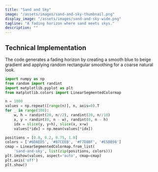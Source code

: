 ```yaml
---
title: "Sand and Sky"
image: "/assets/images/sand-and-sky-thumbnail.png"
display_image: "/assets/images/sand-and-sky-wide.png"
tagline: "A fading horizon where sand meets skys."
description: ""
---
```


## Technical Implementation
The code generates a fading horizon by creating a smooth blue to beige gradient and applying random rectangular smoothing for a coarse natural look. 

```python
import numpy as np
from random import randint
import matplotlib.pyplot as plt
from matplotlib.colors import LinearSegmentedColormap

n = 1000
values = np.repeat([range(n)], n, axis=0).T
for _ in range(100):
    w, h = randint(20, n//2), randint(20, n//10)
    x, y = randint(0, n - w), randint(0, n - h)
    idx = slice(y, y+h), slice(x, x+w)
    values[*idx] = np.mean(values[*idx])

positions = [0.0, 0.2, 0.75, 1.0]
colors = ['#6DAED5', '#87CEEB', '#F7D8BF', '#E5BB98']
cmap = LinearSegmentedColormap.from_list(
    'sand-and-sky', list(zip(positions, colors)))
plt.imshow(values, aspect='auto', cmap=cmap)
plt.axis('off')
plt.show()
```
